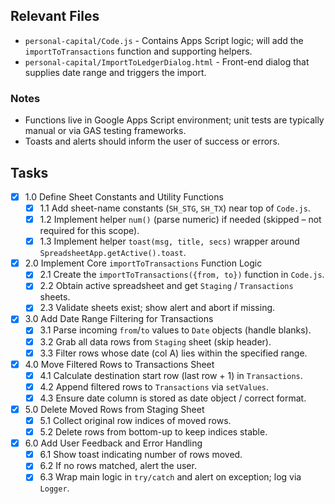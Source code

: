 ## Relevant Files

- `personal-capital/Code.js` - Contains Apps Script logic; will add the `importToTransactions` function and supporting helpers.
- `personal-capital/ImportToLedgerDialog.html` - Front-end dialog that supplies date range and triggers the import.

### Notes

- Functions live in Google Apps Script environment; unit tests are typically manual or via GAS testing frameworks.
- Toasts and alerts should inform the user of success or errors.

## Tasks

- [x] 1.0 Define Sheet Constants and Utility Functions
  - [x] 1.1 Add sheet-name constants (`SH_STG`, `SH_TX`) near top of `Code.js`.
  - [x] 1.2 Implement helper `num()` (parse numeric) if needed (skipped – not required for this scope).
  - [x] 1.3 Implement helper `toast(msg, title, secs)` wrapper around `SpreadsheetApp.getActive().toast`.

- [x] 2.0 Implement Core `importToTransactions` Function Logic
  - [x] 2.1 Create the `importToTransactions({from, to})` function in `Code.js`.
  - [x] 2.2 Obtain active spreadsheet and get `Staging` / `Transactions` sheets.
  - [x] 2.3 Validate sheets exist; show alert and abort if missing.

- [x] 3.0 Add Date Range Filtering for Transactions
  - [x] 3.1 Parse incoming `from`/`to` values to `Date` objects (handle blanks).
  - [x] 3.2 Grab all data rows from `Staging` sheet (skip header).
  - [x] 3.3 Filter rows whose date (col A) lies within the specified range.

- [x] 4.0 Move Filtered Rows to Transactions Sheet
  - [x] 4.1 Calculate destination start row (last row + 1) in `Transactions`.
  - [x] 4.2 Append filtered rows to `Transactions` via `setValues`.
  - [x] 4.3 Ensure date column is stored as date object / correct format.

- [x] 5.0 Delete Moved Rows from Staging Sheet
  - [x] 5.1 Collect original row indices of moved rows.
  - [x] 5.2 Delete rows from bottom-up to keep indices stable.

- [x] 6.0 Add User Feedback and Error Handling
  - [x] 6.1 Show toast indicating number of rows moved.
  - [x] 6.2 If no rows matched, alert the user.
  - [x] 6.3 Wrap main logic in `try/catch` and alert on exception; log via `Logger`. 